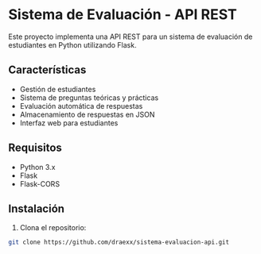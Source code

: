 # Sistema de Evaluación - API REST

Este proyecto implementa una API REST para un sistema de evaluación de estudiantes en Python utilizando Flask.

## Características

- Gestión de estudiantes
- Sistema de preguntas teóricas y prácticas
- Evaluación automática de respuestas
- Almacenamiento de respuestas en JSON
- Interfaz web para estudiantes

## Requisitos

- Python 3.x
- Flask
- Flask-CORS

## Instalación

1. Clona el repositorio:
```bash
git clone https://github.com/draexx/sistema-evaluacion-api.git